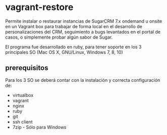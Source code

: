 # vagrant-restore

Permite instalar o restaurar instancias de SugarCRM 7.x ondemand u onsite en un Vagrant box para trabajar de forma local
en el desarrollo de personalizaciones del CRM, seguimiento a bugs levantados en el portal de casos, o simplemente probar algún
sabor de Sugar.

El programa fue desarrollado en ruby, para tener soporte en los 3 principales SO (Mac OS X, GNU/Linux, Windows 7, 8, 10)

## prerequisitos

Para los 3 SO se deberá contar con la instalación y correcta configuración de:
* virtualbox
* vagrant
* nginx
* ruby
* git
* ssh client
* 7zip - Sólo para Windows
